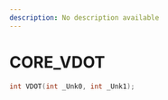 ```yaml
---
description: No description available 
---
```


# CORE\_VDOT

```cpp
int VDOT(int _Unk0, int _Unk1);
```